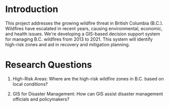 # Introduction
This project addresses the growing wildfire threat in British Columbia (B.C.). Wildfires have escalated in recent years, causing environmental, economic, and health issues. We're developing a GIS-based decision support system for managing B.C. wildfires from 2013 to 2021. This system will identify high-risk zones and aid in recovery and mitigation planning.

# Research Questions
1. High-Risk Areas: Where are the high-risk wildfire zones in B.C. based on local conditions?

2. GIS for Disaster Management: How can GIS assist disaster management officials and policymakers?
